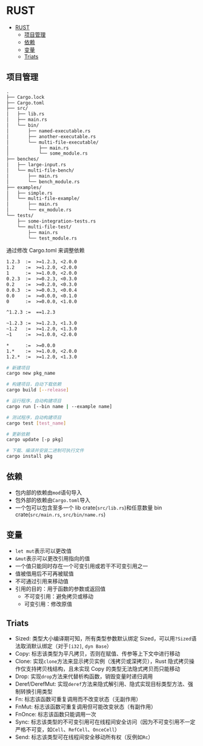 # RUST

- [RUST](#rust)
  - [项目管理](#项目管理)
  - [依赖](#依赖)
  - [变量](#变量)
  - [Triats](#triats)

## 项目管理

```txt
.
├── Cargo.lock
├── Cargo.toml
├── src/
│   ├── lib.rs
│   ├── main.rs
│   └── bin/
│       ├── named-executable.rs
│       ├── another-executable.rs
│       └── multi-file-executable/
│           ├── main.rs
│           └── some_module.rs
├── benches/
│   ├── large-input.rs
│   └── multi-file-bench/
│       ├── main.rs
│       └── bench_module.rs
├── examples/
│   ├── simple.rs
│   └── multi-file-example/
│       ├── main.rs
│       └── ex_module.rs
└── tests/
    ├── some-integration-tests.rs
    └── multi-file-test/
        ├── main.rs
        └── test_module.rs
```

通过修改 Cargo.toml 来调整依赖

```txt
1.2.3  :=  >=1.2.3, <2.0.0
1.2    :=  >=1.2.0, <2.0.0
1      :=  >=1.0.0, <2.0.0
0.2.3  :=  >=0.2.3, <0.3.0
0.2    :=  >=0.2.0, <0.3.0
0.0.3  :=  >=0.0.3, <0.0.4
0.0    :=  >=0.0.0, <0.1.0
0      :=  >=0.0.0, <1.0.0

^1.2.3 :=  ==1.2.3

~1.2.3 :=  >=1.2.3, <1.3.0
~1.2   :=  >=1.2.0, <1.3.0
~1     :=  >=1.0.0, <2.0.0

*      :=  >=0.0.0
1.*    :=  >=1.0.0, <2.0.0
1.2.*  :=  >=1.2.0, <1.3.0
```

```sh
# 新建项目
cargo new pkg_name

# 构建项目，自动下载依赖
cargo build [--release]

# 运行程序，自动构建项目
cargo run [--bin name | --example name]

# 测试程序，自动构建项目
cargo test [test_name]

# 更新依赖
cargo update [-p pkg]

# 下载、编译并安装二进制可执行文件
cargo install pkg
```

## 依赖

- 包内部的依赖由`mod`语句导入
- 包外部的依赖由`Cargo.toml`导入
- 一个包可以包含至多一个 lib crate(`src/lib.rs`)和任意数量 bin crate(`src/main.rs`, `src/bin/name.rs`)

## 变量

- `let mut`表示可以更改值
- `&mut`表示可以更改引用指向的值
- 一个值只能同时存在一个可变引用或若干不可变引用之一
- 值被借用后不可再被赋值
- 不可通过引用来移动值
- 引用的目的：用于函数的参数或返回值
  - 不可变引用：避免拷贝或移动
  - 可变引用：修改原值

## Triats

- Sized: 类型大小编译期可知，所有类型参数默认绑定 Sized，可以用`?Sized`语法取消默认绑定（对于`[i32]`, `dyn Base`）
- Copy: 标志该类型为平凡拷贝，否则在赋值、传参等上下文中进行移动
- Clone: 实现`clone`方法来显示拷贝实例（浅拷贝或深拷贝），Rust 隐式拷贝操作仅支持拷贝栈结构，且未实现 Copy 的类型无法隐式拷贝而只能移动
- Drop: 实现`drop`方法来代替析构函数，销毁变量时递归调用
- Deref/DerefMut: 实现`deref`方法来隐式解引用、隐式实现目标类型方法、强制转换引用类型
- Fn: 标志该函数可重复调用而不改变状态（无副作用）
- FnMut: 标志该函数可重复调用但可能改变状态（有副作用）
- FnOnce: 标志该函数只能调用一次
- Sync: 标志该类型的不可变引用可在线程间安全访问（因为不可变引用不一定严格不可变，如`Cell`、`RefCell`、`OnceCell`）
- Send: 标志该类型可在线程间安全移动所有权（反例如`Rc`）
